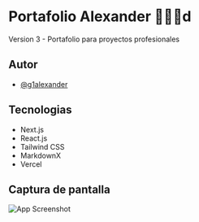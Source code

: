 
# Portafolio Alexander 👨🏻‍💻d

Version 3 - Portafolio para proyectos profesionales

## Autor

- [@g1alexander](https://github.com/g1alexander/)

## Tecnologias

- Next.js
- React.js
- Tailwind CSS
- MarkdownX
- Vercel

## Captura de pantalla

![App Screenshot](https://res.cloudinary.com/dlgvxohur/image/upload/v1642734059/proyectos/peqvhnhihwtxa7asucnl.jpg)
